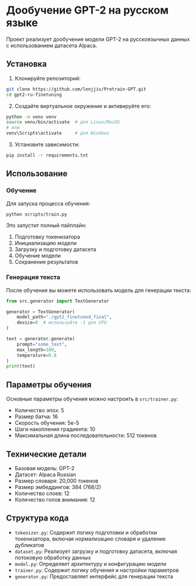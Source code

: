 # Дообучение GPT-2 на русском языке

Проект реализует дообучение модели GPT-2 на русскоязычных данных с использованием датасета Alpaca.

## Установка

1. Клонируйте репозиторий:
```bash
git clone https://github.com/lenjjiv/Pretrain-GPT.git
cd gpt2-ru-finetuning
```

2. Создайте виртуальное окружение и активируйте его:
```bash
python -m venv venv
source venv/bin/activate  # для Linux/MacOS
# или
venv\Scripts\activate     # для Windows
```

3. Установите зависимости:
```bash
pip install -r requirements.txt
```

## Использование

### Обучение

Для запуска процесса обучения:

```bash
python scripts/train.py
```

Это запустит полный пайплайн:
1. Подготовку токенизатора
2. Инициализацию модели
3. Загрузку и подготовку датасета
4. Обучение модели
5. Сохранение результатов

### Генерация текста

После обучения вы можете использовать модель для генерации текста:

```python
from src.generator import TextGenerator

generator = TextGenerator(
    model_path="./gpt2_finetuned_final",
    device=0  # используйте -1 для CPU
)

text = generator.generate(
    prompt="some_text",
    max_length=100,
    temperature=0.8
)
print(text)
```

## Параметры обучения

Основные параметры обучения можно настроить в `src/trainer.py`:

- Количество эпох: 5
- Размер батча: 16
- Скорость обучения: 5e-5
- Шаги накопления градиента: 10
- Максимальная длина последовательности: 512 токенов

## Технические детали

- Базовая модель: GPT-2
- Датасет: Alpaca Russian
- Размер словаря: 20,000 токенов
- Размер эмбеддингов: 384 (768/2)
- Количество слоев: 12
- Количество голов внимания: 12

## Структура кода

- `tokenizer.py`: Содержит логику подготовки и обработки токенизатора, включая нормализацию словаря и удаление дубликатов
- `dataset.py`: Реализует загрузку и подготовку датасета, включая потоковую обработку данных
- `model.py`: Определяет архитектуру и конфигурацию модели
- `trainer.py`: Содержит логику обучения и настройки параметров
- `generator.py`: Предоставляет интерфейс для генерации текста
